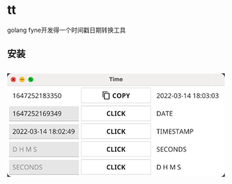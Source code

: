 # tt
golang fyne开发得一个时间戳日期转换工具
## 安装
```azure

```
![FF87DB~1.PNG](https://github.com/EddieChan1993/tt/blob/main/template.png)
